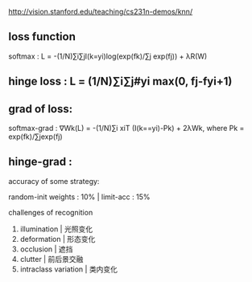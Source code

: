 http://vision.stanford.edu/teaching/cs231n-demos/knn/



loss function
------------------------------------------------------------------------------------------
softmax    :  L = -(1/N)∑i∑jI(k=yi)log(exp(fk)/∑j exp(fj)) + λR(W)

hinge loss : L = (1/N)∑i∑j#yi max(0, fj-fyi+1)
------------------------------------------------------------------------------------------



grad of loss:
------------------------------------------------------------------------------------------
softmax-grad : ∇Wk(L) = -(1/N)∑i xiT (I(k==yi)-Pk) + 2λWk, where Pk = exp(fk)/∑jexp(fj)

hinge-grad   :
------------------------------------------------------------------------------------------


accuracy of some strategy:

random-init weights : 10%            | limit-acc : 15%


challenges of recognition
1. illumination           | 光照变化
2. deformation            | 形态变化
3. occlusion              | 遮挡
4. clutter                | 前后景交融
5. intraclass variation   | 类内变化
